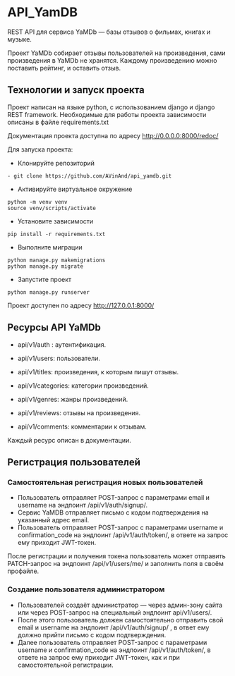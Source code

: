 # API_YamDB

REST API для сервиса YaMDb — базы отзывов о фильмах, книгах и музыке.

Проект YaMDb собирает отзывы пользователей на произведения, 
сами произведения в YaMDb не хранятся. Каждому произведению
можно поставить рейтинг, и оставить отзыв.

## Технологии и запуск проекта

Проект написан на языке python, с использованием django
и django REST framework. Необходимые для работы проекта
зависимости описаны в файле requirements.txt

Документация проекта доступна по адресу 
http://0.0.0.0:8000/redoc/

Для запуска проекта:
- Клонируйте репозиторий
``` 
- git clone https://github.com/AVinAnd/api_yamdb.git 
```
- Активируйте виртуальное окружение 

```
python -m venv venv
source venv/scripts/activate
```
- Установите зависимости

``` 
pip install -r requirements.txt
```
- Выполните миграции 
```
python manage.py makemigrations
python manage.py migrate
```
- Запустите проект
```
python manage.py runserver
```

Проект доступен по адресу http://127.0.0.1:8000/

## Ресурсы API YaMDb
- api/v1/auth : аутентификация.

- api/v1/users: пользователи.

- api/v1/titles: произведения, к которым пишут отзывы.

- api/v1/categories: категории произведений.

- api/v1/genres: жанры произведений. 

- api/v1/reviews: отзывы на произведения. 

- api/v1/comments: комментарии к отзывам. 

Каждый ресурс описан в документации.

## Регистрация пользователей
### Самостоятельная регистрация новых пользователей
- Пользователь отправляет POST-запрос с параметрами 
email и username на эндпоинт /api/v1/auth/signup/.
- Сервис YaMDB отправляет письмо с кодом подтверждения
на указанный адрес email.
- Пользователь отправляет POST-запрос с параметрами 
username и confirmation_code на эндпоинт /api/v1/auth/token/,
в ответе на запрос ему приходит JWT-токен.

После регистрации и получения токена пользователь 
может отправить PATCH-запрос на эндпоинт 
/api/v1/users/me/ и заполнить поля в своём профайле.
### Создание пользователя администратором
- Пользователей создаёт администратор — 
через админ-зону сайта или через POST-запрос на 
специальный эндпоинт api/v1/users/.
- После этого пользователь должен самостоятельно 
отправить свой email и username на эндпоинт 
/api/v1/auth/signup/ , в ответ ему должно прийти 
письмо с кодом подтверждения.
- Далее пользователь отправляет POST-запрос 
с параметрами username и confirmation_code на 
эндпоинт /api/v1/auth/token/, в ответе на запрос 
ему приходит JWT-токен, как и при самостоятельной 
регистрации.
